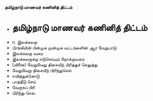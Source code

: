 **தமிழ்நாடு மாணவர் கணினித் திட்டம்**
- # தமிழ்நாடு மாணவர் கணினித் திட்டம்
- n. இலக்கலகு
- பீரங்கியின் பின்முக முன்முக வட்டங்களின் ஆர வேறுபாடு
- இலக்கலகு வரை
- இலக்கலகுக்கு ஈடுசெய்யும் நோக்குவரை
- (வினை) வேறுவேறு திசையிற் பிரித்துச் செலுத்து
- வேறுவேறு திசையிற் பிரிந்துசெல்
- ஈவித்துக்கொடு
- பாத்தீடு செய்
- வேறாகப் பிரி
- பிரிந்து செல்.


